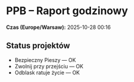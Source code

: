 # PPB – Raport godzinowy
**Czas (Europe/Warsaw):** 2025-10-28 00:16

## Status projektów
- Bezpieczny Pieszy — OK
- Zwolnij przy przejściu — OK
- Odblask ratuje życie — OK

